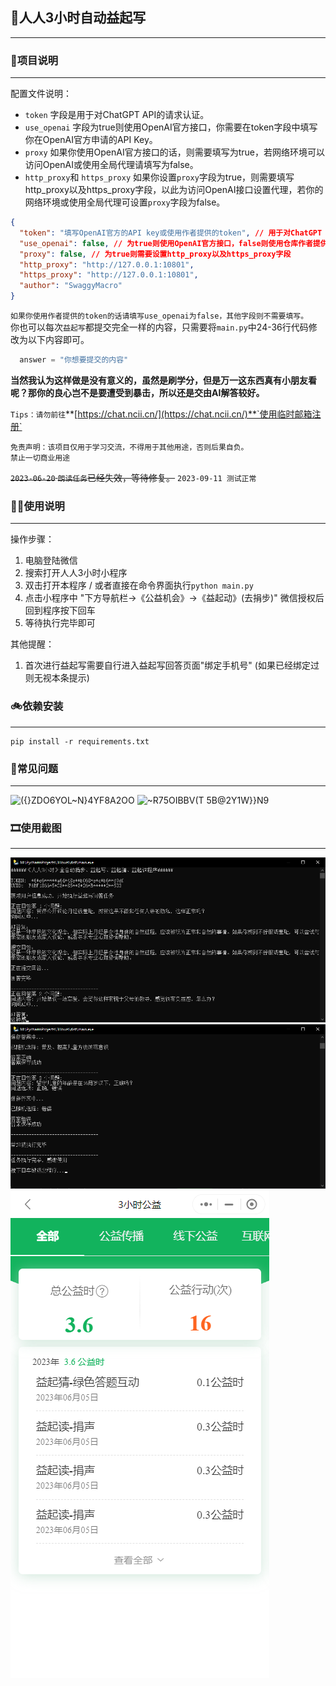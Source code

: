 ## ‍🚀人人3小时自动益起写
***
### 🧬项目说明
***
配置文件说明：
- `token` 字段是用于对ChatGPT API的请求认证。
- `use_openai` 字段为true则使用OpenAI官方接口，你需要在token字段中填写你在OpenAI官方申请的API Key。
- `proxy` 如果你使用OpenAI官方接口的话，则需要填写为true，若网络环境可以访问OpenAI或使用全局代理请填写为false。
- `http_proxy`和 `https_proxy` 如果你设置`proxy`字段为true，则需要填写http_proxy以及https_proxy字段，以此为访问OpenAI接口设置代理，若你的网络环境或使用全局代理可设置`proxy`字段为false。  
```json
{
  "token": "填写OpenAI官方的API key或使用作者提供的token", // 用于对ChatGPT API的请求认证
  "use_openai": false, // 为true则使用OpenAI官方接口，false则使用仓库作者提供的接口
  "proxy": false, // 为true则需要设置http_proxy以及https_proxy字段
  "http_proxy": "http://127.0.0.1:10801", 
  "https_proxy": "http://127.0.0.1:10801",
  "author": "SwaggyMacro"
}
```
`如果你使用作者提供的token的话请填写use_openai为false，其他字段则不需要填写。`  
你也可以每次`益起写`都提交完全一样的内容，只需要将`main.py`中24-36行代码修改为以下内容即可。
```python
  answer = "你想要提交的内容"
```
**当然我认为这样做是没有意义的，虽然是刷学分，但是万一这东西真有小朋友看呢？那你的良心岂不是要遭受到暴击，所以还是交由AI解答较好。**  

`Tips：请勿前往`**[https://chat.ncii.cn/](https://chat.ncii.cn/)**`使用临时邮箱注册`  

`免责声明：该项目仅用于学习交流，不得用于其他用途，否则后果自负。`  
`禁止一切商业用途`

~~`2023-06-20` `朗读任务`已经失效，等待修复。~~ `2023-09-11 测试正常`


### 🤦‍♂️使用说明
***
操作步骤：
1. 电脑登陆微信
2. 搜索打开人人3小时小程序
3. 双击打开本程序 / 或者直接在命令界面执行`python main.py`
4. 点击小程序中 "下方导航栏→《公益机会》→《益起动》(去捐步)" 微信授权后回到程序按下回车
5. 等待执行完毕即可

其他提醒：
1. 首次进行益起写需要自行进入益起写回答页面"绑定手机号"
(如果已经绑定过则无视本条提示)

### 🚲依赖安装
***
```shell
pip install -r requirements.txt
```
### 🌱常见问题
***
![({}ZDO6YOL~$N$}4YF8A2OO](https://github.com/SwaggyMacro/3Hours/assets/38845682/9d880799-7a34-4e5c-8eae-5cad88ca9e35)
![~R75OIBBV(T 5B@2Y1W}}N9](https://github.com/SwaggyMacro/3Hours/assets/38845682/5561fd70-8b01-49ec-8dcd-11831a664e4d)

### 🎞使用截图
***
![img_1.png](ScreenShots/img_1.png)
![img_2.png](ScreenShots/img_2.png)
![img_3.png](ScreenShots/img_3.png)
